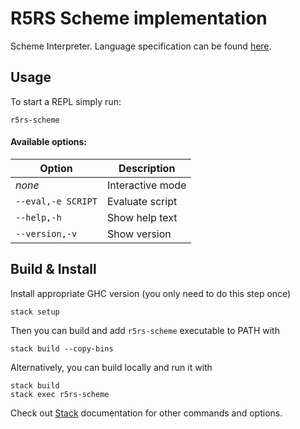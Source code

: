 # R5RS Scheme implementation

Scheme Interpreter. Language specification can be found [here].

## Usage

To start a REPL simply run:

```schell
r5rs-scheme
```
#### Available options:

| Option             | Description      |
| ------------------ | ---------------- |
| *none*             | Interactive mode |
| `--eval,-e SCRIPT` | Evaluate script  |
| `--help,-h`        | Show help text   |
| `--version,-v`     | Show version     |


## Build & Install

Install appropriate GHC version (you only need to do this step once)

```shell
stack setup
```

Then you can build and add `r5rs-scheme` executable to PATH with

```shell
stack build --copy-bins
```

Alternatively, you can build locally and run it with

```shell
stack build
stack exec r5rs-scheme
```

Check out [Stack] documentation for other commands and options.

[here]: https://schemers.org/Documents/Standards/R5RS/HTML/r5rs.html
[Stack]: https://docs.haskellstack.org/en/stable/README/
